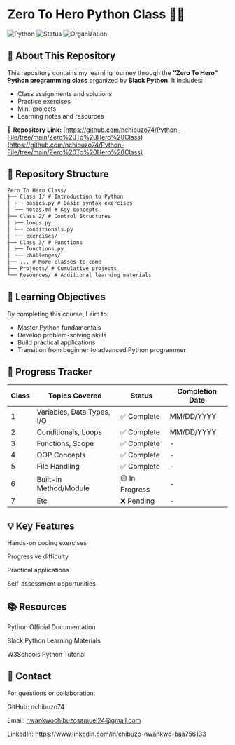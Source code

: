 # Zero To Hero Python Class 🚀🐍

![Python](https://img.shields.io/badge/Python-3.8%2B-blue?logo=python&logoColor=white)
![Status](https://img.shields.io/badge/Status-In%20Progress-yellow)
![Organization](https://img.shields.io/badge/Organized_By-Black_Python-black)

## 📌 About This Repository
This repository contains my learning journey through the **"Zero To Hero" Python programming class** organized by **Black Python**. It includes:
- Class assignments and solutions
- Practice exercises
- Mini-projects
- Learning notes and resources

🔗 **Repository Link:** [https://github.com/nchibuzo74/Python-File/tree/main/Zero%20To%20Hero%20Class](https://github.com/nchibuzo74/Python-File/tree/main/Zero%20To%20Hero%20Class)


## 📂 Repository Structure
```markdown
Zero To Hero Class/
├── Class 1/ # Introduction to Python
│ ├── basics.py # Basic syntax exercises
│ └── notes.md # Key concepts
├── Class 2/ # Control Structures
│ ├── loops.py
│ ├── conditionals.py
│ └── exercises/
├── Class 3/ # Functions
│ ├── functions.py
│ └── challenges/
├── ... # More classes to come
├── Projects/ # Cumulative projects
└── Resources/ # Additional learning materials
```

## 🎯 Learning Objectives
By completing this course, I aim to:
- Master Python fundamentals
- Develop problem-solving skills
- Build practical applications
- Transition from beginner to advanced Python programmer


## 📆 Progress Tracker
| Class | Topics Covered | Status | Completion Date |
|-------|----------------|--------|-----------------|
| 1 | Variables, Data Types, I/O | ✅ Complete | MM/DD/YYYY |
| 2 | Conditionals, Loops | ✅ Complete | MM/DD/YYYY |
| 3 | Functions, Scope | ✅ Complete | - |
| 4 | OOP Concepts | ✅ Complete | - |
| 5 | File Handling | ✅ Complete | - |
| 6 | Built-in Method/Module | 🟡 In Progress | - |
| 7 | Etc | ❌ Pending | - |


## 💡 Key Features
Hands-on coding exercises

Progressive difficulty

Practical applications

Self-assessment opportunities

## 📚 Resources
Python Official Documentation

Black Python Learning Materials

W3Schools Python Tutorial

## 📧 Contact
For questions or collaboration:

GitHub: nchibuzo74

Email: nwankwochibuzosamuel24@gmail.com

LinkedIn: https://www.linkedin.com/in/chibuzo-nwankwo-baa756133
